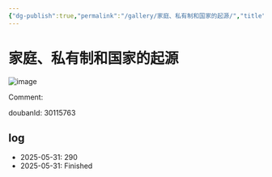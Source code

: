 ```yaml
---
{"dg-publish":true,"permalink":"/gallery/家庭、私有制和国家的起源/","title":"家庭、私有制和国家的起源","created":"2025-06-16T14:31:17.891+08:00"}
---
```



# 家庭、私有制和国家的起源

![image](https://hiraeth-picbed.oss-cn-beijing.aliyuncs.com/20250531154521.webp)

Comment: 



doubanId: 30115763

## log

- 2025-05-31: 290
- 2025-05-31: Finished
